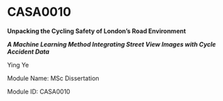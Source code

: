 # CASA0010
**Unpacking the Cycling Safety of London’s Road Environment**

***A Machine Learning Method Integrating Street View Images with Cycle Accident Data***

Ying Ye

Module Name: MSc Dissertation 

Module ID: CASA0010
